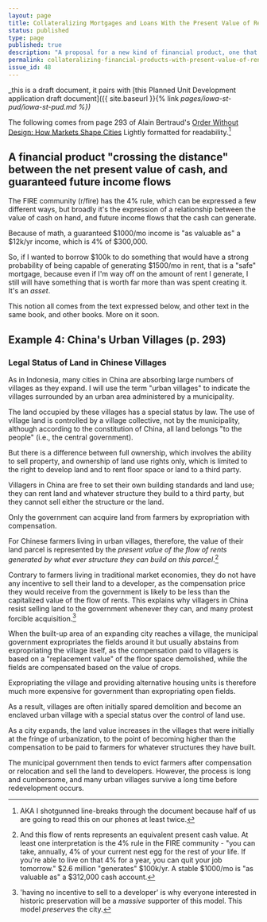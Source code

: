 ```yaml
---
layout: page
title: Collateralizing Mortgages and Loans With the Present Value of Rent Flow
status: published
type: page
published: true
description: "A proposal for a new kind of financial product, one that is close to how money and land have been used together for a long time"
permalink: collateralizing-financial-products-with-present-value-of-rent-flow
issue_id: 48
---
```


_this is a draft document, it pairs with [this Planned Unit Development application draft document]({{ site.baseurl }}{% link _pages/iowa-st-pud/iowa-st-pud.md %})_


The following comes from page 293 of Alain Bertraud's [Order Without Design: How Markets Shape Cities](https://www.goodreads.com/book/show/39644188-order-without-design) Lightly formatted for readability.[^internet-age]

[^internet-age]: AKA I shotgunned line-breaks through the document because half of us are going to read this on our phones at least twice.


## A financial product "crossing the distance" between the net present value of cash, and guaranteed future income flows

The FIRE community (r/fire) has the 4% rule, which can be expressed a few different ways, but broadly it's the expression of a relationship between the value of cash on hand, and future income flows that the cash can generate. 

Because of math, a guaranteed $1000/mo income is "as valuable as" a $12k/yr income, which is 4% of $300,000.

So, if I wanted to borrow $100k to do something that would have a strong probability of being capable of generating $1500/mo in rent, that is a "safe" mortgage, because even if I'm way off on the amount of rent I generate, I still will have something that is worth far more than was spent creating it. It's an _asset_. 

This notion all comes from the text expressed below, and other text in the same book, and other books. More on it soon.

## Example 4: China's Urban Villages (p. 293)

### Legal Status of Land in Chinese Villages

As in Indonesia, many cities in China are absorbing large numbers of villages as they expand. I will use the term "urban villages" to indicate the villages surrounded by an urban area administered by a municipality. 

The land occupied by these villages has a special status by law. The use of village land is controlled by a village collective, not by the municipality, although according to the constitution of China, all land belongs "to the people" (i.e., the central government). 

But there is a difference between full ownership, which involves the ability to sell property, and ownership of land use rights only, which is limited to the right to develop land and to rent floor space or land to a third party. 

Villagers in China are free to set their own building standards and land use; they can rent land and whatever structure they build to a third party, but they cannot sell either the structure or the land. 

Only the government can acquire land from farmers by expropriation with compensation.

For Chinese farmers living in urban villages, therefore, the value of their land parcel is represented by the _present value of the flow of rents generated by what ever structure they can build on this parcel_.[^collateralizable]

[^collateralizable]: And this flow of rents represents an equivalent present cash value. At least one interpretation is the 4% rule in the FIRE community - "you can take, annually, 4% of your current nest egg for the rest of your life. If you're able to live on that 4% for a year, you can quit your job tomorrow." $2.6 million "generates" $100k/yr. A stable $1000/mo is "as valuable as" a $312,000 cash account. 

Contrary to farmers living in traditional market economies, they do not have any incentive to sell their land to a developer, as the compensation price they would receive from the government is likely to be less than the capitalized value of the flow of rents. This explains why villagers in China resist selling land to the government whenever they can, and many protest forcible acquisition.[^historic-preservation]

[^historic-preservation]: 'having no incentive to sell to a developer' is why everyone interested in historic preservation will be a _massive_ supporter of this model. This model _preserves_ the city.

When the built-up area of an expanding city reaches a village, the municipal government expropriates the fields around it but usually abstains from expropriating the village itself, as the compensation paid to villagers is based on a "replacement value" of the floor space demolished, while the fields are compensated based on the value of crops. 

Expropriating the village and providing alternative housing units is therefore much more expensive for government than expropriating open fields. 

As a result, villages are often initially spared demolition and become an enclaved urban village with a special status over the control of land use. 

As a city expands, the land value increases in the villages that were initially at the fringe of urbanization, to the point of becoming higher than the compensation to be paid to farmers for whatever structures they have built. 

The municipal government then tends to evict farmers after compensation or relocation and sell the land to developers. However, the process is long and cumbersome, and many urban villages survive a long time before redevelopment occurs.
